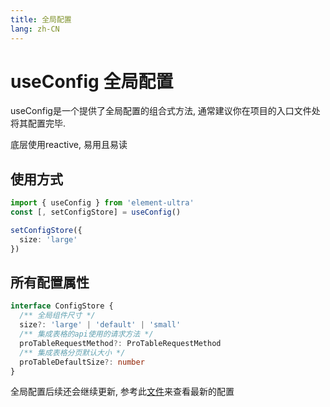 ```yaml
---
title: 全局配置
lang: zh-CN
---
```



# useConfig 全局配置

useConfig是一个提供了全局配置的组合式方法, 通常建议你在项目的入口文件处将其配置完毕.

底层使用reactive, 易用且易读


## 使用方式

```ts
import { useConfig } from 'element-ultra'
const [, setConfigStore] = useConfig()

setConfigStore({
  size: 'large'
})
```



## 所有配置属性
```ts
interface ConfigStore {
  /** 全局组件尺寸 */
  size?: 'large' | 'default' | 'small'
  /** 集成表格的api使用的请求方法 */
  proTableRequestMethod?: ProTableRequestMethod
  /** 集成表格分页默认大小 */
  proTableDefaultSize?: number
}
```
全局配置后续还会继续更新, 参考此[文件](https://github.com/cabinet-fe/element-pro/blob/main/packages/hooks/use-config/index.ts)来查看最新的配置
